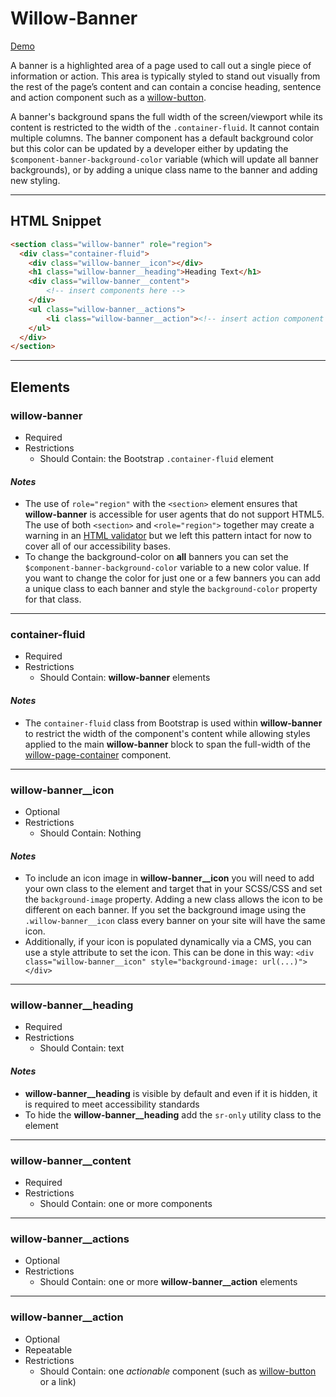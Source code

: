 # **Willow-Banner**

[Demo](https://unumux.github.io/willow-testing-site/components/banner.html)

A banner is a highlighted area of a page used to call out a single piece of information or action. This area is typically styled to stand out visually from the rest of the page’s content and can contain a concise heading, sentence and action component such as a [willow-button](../button).

A banner's background spans the full width of the screen/viewport while its content is restricted to the width of the `.container-fluid`. It cannot contain multiple columns. The banner component has a default background color but this color can be updated by a developer either by updating the `$component-banner-background-color` variable (which will update all banner backgrounds), or by adding a unique class name to the banner and adding new styling.

---

## HTML Snippet

```html
<section class="willow-banner" role="region">
  <div class="container-fluid">
    <div class="willow-banner__icon"></div>
    <h1 class="willow-banner__heading">Heading Text</h1>
    <div class="willow-banner__content">
        <!-- insert components here -->
    </div>
    <ul class="willow-banner__actions">
        <li class="willow-banner__action"><!-- insert action component here --></li>
    </ul>
  </div>
</section>
```

---

## Elements

### willow-banner

- Required
- Restrictions
  - Should Contain: the Bootstrap `.container-fluid` element

#### _Notes_

- The use of `role="region"` with the `<section>` element ensures that **willow-banner** is accessible for user agents that do not support HTML5. The use of both `<section>` and `<role="region">` together may create a warning in an [HTML validator](https://validator.w3.org/) but we left this pattern intact for now to cover all of our accessibility bases.
- To change the background-color on **all** banners you can set the `$component-banner-background-color` variable to a new color value. If you want to change the color for just one or a few banners you can add a unique class to each banner and style the `background-color` property for that class.

---

### container-fluid

- Required
- Restrictions
  - Should Contain: **willow-banner** elements

#### _Notes_

- The `container-fluid` class from Bootstrap is used within **willow-banner** to restrict the width of the component's content while allowing styles applied to the main **willow-banner** block to span the full-width of the [willow-page-container](../page-container) component.

---

### willow-banner__icon

- Optional
- Restrictions
  - Should Contain: Nothing

#### _Notes_

- To include an icon image in **willow-banner__icon** you will need to add your own class to the element and target that in your SCSS/CSS and set the `background-image` property. Adding a new class allows the icon to be different on each banner. If you set the background image using the `.willow-banner__icon` class every banner on your site will have the same icon.
- Additionally, if your icon is populated dynamically via a CMS, you can use a style attribute to set the icon. This can be done in this way: `<div class="willow-banner__icon" style="background-image: url(...)"></div>`

---

### willow-banner__heading

- Required
- Restrictions
  - Should Contain: text

#### _Notes_

- **willow-banner__heading** is visible by default and even if it is hidden, it is required to meet accessibility standards
- To hide the **willow-banner__heading** add the `sr-only` utility class to the element

---

### willow-banner__content

- Required
- Restrictions
  - Should Contain: one or more components

---

### willow-banner__actions

- Optional
- Restrictions
  - Should Contain: one or more **willow-banner__action** elements

---

### willow-banner__action

- Optional
- Repeatable
- Restrictions
  - Should Contain: one _actionable_ component (such as [willow-button](../button) or a link)
